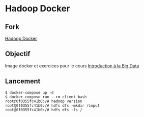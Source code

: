 # Hadoop Docker

## Fork
[Hadoop Docker](https://github.com/big-data-europe/docker-hadoop)

## Objectif

Image docker et exercices pour le cours [Introduction à la Big Data](https://github.com/fabienbarbaud/intro-bigdata)

## Lancement

```
$ docker-compose up -d
$ docker-compose run --rm client bash
root@0f0355fc41b0:/# hadoop version
root@0f0355fc41b0:/# hdfs dfs -mkdir /input
root@0f0355fc41b0:/# hdfs dfs -ls /
```
